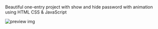 
Beautiful one-entry project with show and hide password with animation using HTML CSS & JavaScript


![preview img](/preview.png)
